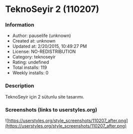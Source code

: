 # TeknoSeyir 2 (110207)

### Information
- Author: pauselife (unknown)
- Created at: unknown
- Updated at: 2/20/2015, 10:49:27 PM
- License: NO-REDISTRIBUTION
- Category: teknoseyir
- Rating: undefined
- Total installs: 119
- Weekly installs: 0


### Description
TeknoSeyir için 2 sütunlu site tasarımı.


### Screenshots (links to userstyles.org)
![https://userstyles.org/style_screenshots/110207_after.png](https://userstyles.org/style_screenshots/110207_after.png)


